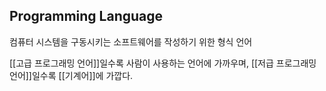 ## Programming Language

컴퓨터 시스템을 구동시키는 소프트웨어를 작성하기 위한 형식 언어

[[고급 프로그래밍 언어]]일수록 사람이 사용하는 언어에 가까우며, [[저급 프로그래밍 언어]]일수록 [[기계어]]에 가깝다. 
